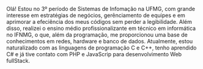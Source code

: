 Olá! 
  Estou no 3º período de Sistemas de Infomação na UFMG, com grande interesse em estratégias de negócios, gerẽnciamento de equipes e em aprimorar a efeciência dos meus códigos sem perder a legibilidade. 
  Além disso, realizei o ensino médio profissionalizante em técnico em informática no IFNMG, o que, além da programação, me proporcionou uma base de conhecimentos em redes, hardware e banco de dados.
  Atualmente, estou naturalizado com as linguagens de programação C e C++, tenho aprendido C# e já tive contato com PHP e JavaScrip para desenvolvimento Web fullStack.
